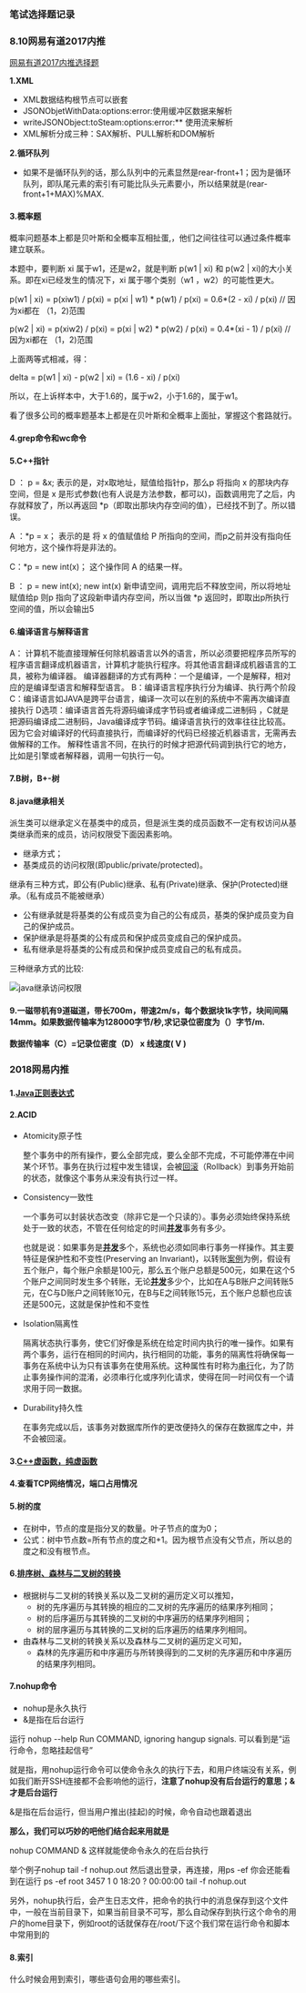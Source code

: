 ### 笔试选择题记录

### 8.10网易有道2017内推

[网易有道2017内推选择题](https://www.nowcoder.com/test/2532737/summary)

**1.XML**

- XML数据结构根节点可以嵌套
- JSONObjetWithData:options:error:使用缓冲区数据来解析
- writeJSONObject:toSteam:options:error:** 使用流来解析
- XML解析分成三种：SAX解析、PULL解析和DOM解析

**2.循环队列**

- 如果不是循环队列的话，那么队列中的元素显然是rear-front+1；因为是循环队列，即队尾元素的索引有可能比队头元素要小，所以结果就是(rear-front+1+MAX)%MAX.

#### 3.概率题

概率问题基本上都是贝叶斯和全概率互相扯蛋,，他们之间往往可以通过条件概率建立联系。

本题中，要判断 xi 属于w1，还是w2，就是判断 p(w1 | xi)  和 p(w2 | xi)的大小关系。即在xi已经发生的情况下，xi 属于哪个类别（w1 ，w2）的可能性更大。

p(w1 | xi) = p(xiw1) / p(xi) = p(xi | w1) * p(w1) / p(xi) = 0.6*(2 - xi) / p(xi)   // 因为xi都在 （1，2)范围

p(w2 | xi) = p(xiw2) / p(xi) = p(xi | w2) * p(w2) / p(xi) = 0.4*(xi - 1) / p(xi)   // 因为xi都在 （1，2)范围

上面两等式相减，得：

delta = p(w1 | xi) - p(w2 | xi) = (1.6 - xi) / p(xi)

所以，在上诉样本中，大于1.6的，属于w2，小于1.6的，属于w1。

看了很多公司的概率题基本上都是在贝叶斯和全概率上面扯，掌握这个套路就行。

#### 4.grep命令和wc命令

#### 5.C++指针

 D ： p = &x;  表示的是，对x取地址，赋值给指针p，那么p 将指向 x 的那块内存空间，但是 x  是形式参数(也有人说是方法参数，都可以)，函数调用完了之后，内存就释放了，所以再返回 *p（即取出那块内存空间的值），已经找不到了。所以错误。

A ：*p = x；  表示的是 将 x 的值赋值给 P 所指向的空间，而p之前并没有指向任何地方，这个操作将是非法的。

C：*p = new int(x)；   这个操作同 A 的结果一样。

B  ： p = new int(x);  new int(x) 新申请空间，调用完后不释放空间，所以将地址赋值给p 则p 指向了这段新申请内存空间，所以当做  *p 返回时，即取出p所执行空间的值，所以会输出5

#### 6.编译语言与解释语言

A： 计算机不能直接理解任何除机器语言以外的语言，所以必须要把程序员所写的程序语言翻译成机器语言，计算机才能执行程序。将其他语言翻译成机器语言的工具，被称为编译器。 编译器翻译的方式有两种：一个是编译，一个是解释，相对应的是编译型语言和解释型语言。
B：编译语言程序执行分为编译、执行两个阶段
C：编译语言如JAVA是跨平台语言，编译一次可以在别的系统中不需再次编译直接执行
D选项：编译语言首先将源码编译成字节码或者编译成二进制码 ，C就是把源码编译成二进制码，Java编译成字节码。编译语言执行的效率往往比较高。因为它会对编译好的代码直接执行，而编译好的代码已经接近机器语言，无需再去做解释的工作。 解释性语言不同，在执行的时候才把源代码调到执行它的地方，比如是引擎或者解释器，调用一句执行一句。

#### 7.B树，B+-树

#### 8.java继承相关

派生类可以继承定义在基类中的成员，但是派生类的成员函数不一定有权访问从基类继承而来的成员，访问权限受下面因素影响。

- 继承方式；
- 基类成员的访问权限(即public/private/protected)。

继承有三种方式，即公有(Public)继承、私有(Private)继承、保护(Protected)继承。（私有成员不能被继承）

- 公有继承就是将基类的公有成员变为自己的公有成员，基类的保护成员变为自己的保护成员。
- 保护继承是将基类的公有成员和保护成员变成自己的保护成员。
- 私有继承是将基类的公有成员和保护成员变成自己的私有成员。

三种继承方式的比较:

![java继承访问权限](E:\笔记\图片\java继承访问权限.png)

#### 9.一磁带机有9道磁道，带长700m，带速2m/s，每个数据块1k字节，块间间隔14mm。如果数据传输率为128000字节/秒,求记录位密度为（）字节/m.

**数据传输率（C）=记录位密度（D） x   线速度( V )**

### 2018网易内推

#### 1.[Java正则表达式](E:\笔记\刷笔试题记录\java正则表达式)

#### 2.ACID

- Atomicity原子性

  整个事务中的所有操作，要么全部完成，要么全部不完成，不可能停滞在中间某个环节。事务在执行过程中发生错误，会被[回滚](https://baike.baidu.com/item/%E5%9B%9E%E6%BB%9A)（Rollback）到事务开始前的状态，就像这个事务从来没有执行过一样。

- Consistency一致性

  一个事务可以封装状态改变（除非它是一个只读的）。事务必须始终保持系统处于一致的状态，不管在任何给定的时间[**并发**](https://baike.baidu.com/item/%E5%B9%B6%E5%8F%91)事务有多少。

  也就是说：如果事务是[**并发**](https://baike.baidu.com/item/%E5%B9%B6%E5%8F%91)多个，系统也必须如同串行事务一样操作。其主要特征是保护性和不变性(Preserving an Invariant)，以转账[案例](https://baike.baidu.com/item/%E6%A1%88%E4%BE%8B)为例，假设有五个账户，每个账户余额是100元，那么五个账户总额是500元，如果在这个5个账户之间同时发生多个转账，无论[**并发**](https://baike.baidu.com/item/%E5%B9%B6%E5%8F%91)多少个，比如在A与B账户之间转账5元，在C与D账户之间转账10元，在B与E之间转账15元，五个账户总额也应该还是500元，这就是保护性和不变性

- Isolation隔离性

  隔离状态执行事务，使它们好像是系统在给定时间内执行的唯一操作。如果有两个事务，运行在相同的时间内，执行相同的功能，事务的隔离性将确保每一事务在系统中认为只有该事务在使用系统。这种属性有时称为[串行](https://baike.baidu.com/item/%E4%B8%B2%E8%A1%8C)化，为了防止事务操作间的混淆，必须串行化或序列化请求，使得在同一时间仅有一个请求用于同一数据。

- Durability持久性

  在事务完成以后，该事务对数据库所作的更改便持久的保存在数据库之中，并不会被回滚。

#### 3.[C++虚函数，纯虚函数](http://www.jianshu.com/writer#/notebooks/11526047/notes/11029454)

#### 4.查看TCP网络情况，端口占用情况



#### 5.树的度

- 在树中，节点的度是指分叉的数量。叶子节点的度为0；
- 公式：树中节点数=所有节点的度之和+1。因为根节点没有父节点，所以总的度之和没有根节点。

#### 6.[排序树、森林与二叉树的转换](http://www.cnblogs.com/xxiaoye/p/3642533.html)

- 根据树与二叉树的转换关系以及二叉树的遍历定义可以推知，
  - 树的先序遍历与其转换的相应的二叉树的先序遍历的结果序列相同；
  - 树的后序遍历与其转换的二叉树的中序遍历的结果序列相同；
  - 树的层序遍历与其转换的二叉树的后序遍历的结果序列相同。
- 由森林与二叉树的转换关系以及森林与二叉树的遍历定义可知，
  - 森林的先序遍历和中序遍历与所转换得到的二叉树的先序遍历和中序遍历的结果序列相同。

#### 7.nohup命令

- nohup是永久执行
- &是指在后台运行

运行 nohup --help
Run COMMAND, ignoring hangup signals. 可以看到是“运行命令，忽略挂起信号”

就是指，用nohup运行命令可以使命令永久的执行下去，和用户终端没有关系，例如我们断开SSH连接都不会影响他的运行，**注意了nohup没有后台运行的意思；&才是后台运行**

&是指在后台运行，但当用户推出(挂起)的时候，命令自动也跟着退出

**那么，我们可以巧妙的吧他们结合起来用就是**

nohup COMMAND &
这样就能使命令永久的在后台执行

举个例子nohup tail -f nohup.out
然后退出登录，再连接，用ps -ef 你会还能看到在运行
ps -ef
root      3457     1  0 18:20 ?        00:00:00 tail -f nohup.out

另外，nohup执行后，会产生日志文件，把命令的执行中的消息保存到这个文件中，一般在当前目录下，如果当前目录不可写，那么自动保存到执行这个命令的用户的home目录下，例如root的话就保存在/root/下这个我们常在运行命令和脚本中常用到的

#### 8.索引

什么时候会用到索引，哪些语句会用的哪些索引。